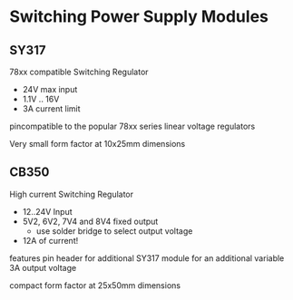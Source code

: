 # Switching Power Supply Modules

## SY317
78xx compatible Switching Regulator

- 24V max input
- 1.1V .. 16V
- 3A current limit

pincompatible to the popular 78xx series linear voltage regulators

Very small form factor at 10x25mm dimensions

## CB350
High current Switching Regulator

- 12..24V Input
- 5V2, 6V2, 7V4 and 8V4 fixed output
  - use solder bridge to select output voltage
- 12A of current!

features pin header for additional SY317 module for an additional variable 3A output voltage

compact form factor at 25x50mm dimensions